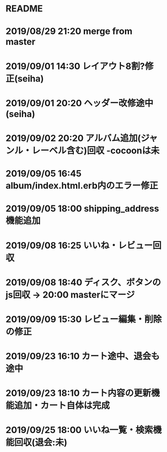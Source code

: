 # README

# 2019/08/29 21:20 merge from master
# 2019/09/01 14:30 レイアウト8割?修正(seiha)
# 2019/09/01 20:20 ヘッダー改修途中(seiha)
# 2019/09/02 20:20 アルバム追加(ジャンル・レーベル含む)回収 -cocoonは未
# 2019/09/05 16:45 album/index.html.erb内のエラー修正
# 2019/09/05 18:00 shipping_address機能追加
# 2019/09/08 16:25 いいね・レビュー回収
# 2019/09/08 18:40 ディスク、ボタンのjs回収 -> 20:00 masterにマージ
# 2019/09/09 15:30 レビュー編集・削除の修正
# 2019/09/23 16:10 カート途中、退会も途中
# 2019/09/23 18:10 カート内容の更新機能追加・カート自体は完成
# 2019/09/25 18:00 いいね一覧・検索機能回収(退会:未)